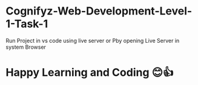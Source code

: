 # Cognifyz-Web-Development-Level-1-Task-1

Run Project in vs code using live server or Pby opening Live Server in system Browser

# Happy Learning and Coding 😊👍
